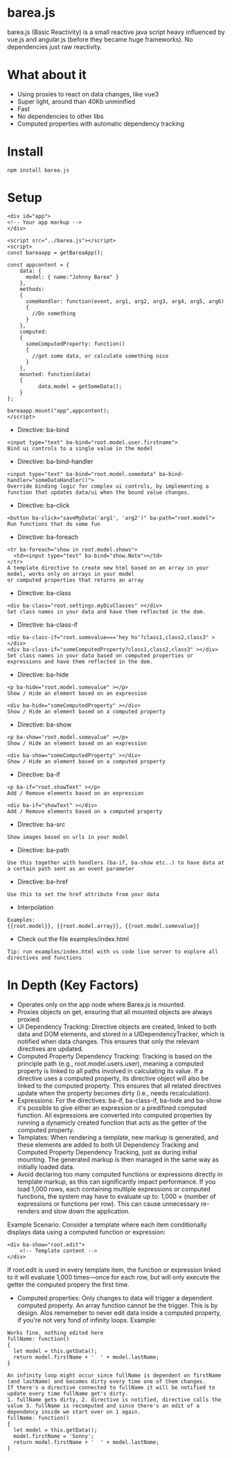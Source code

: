 # barea.js
barea.js (Basic Reactivity) is a small reactive java script heavy influenced by vue.js and angular.js (before they became huge frameworks).
No dependencies just raw reactivity. 

# What about it

* Using proxies to react on data changes, like vue3
* Super light, around than 40Kb unminified
* Fast
* No dependencies to other libs
* Computed properties with automatic dependency tracking

# Install
```
npm install barea.js
```

# Setup

```
<div id="app"> 
<!-- Your app markup --> 
</div>

<script src="../barea.js"></script>
<script>
const bareaapp = getBareaApp();

const appcontent = {
    data: {
      model: { name:"Johnny Barea" }
    },
    methods:
    {
      someHandler: function(event, arg1, arg2, arg3, arg4, arg5, arg6)
      {
        //Do something
      }
    },
    computed:
    {
      someComputedProperty: function()
      {
        //get some data, or calculate something nice
      }
    },
    mounted: function(data) 
    {
          data.model = getSomeData();
    }
};

bareaapp.mount("app",appcontent);
</script>
```

* Directive: ba-bind
```
<input type="text" ba-bind="root.model.user.firstname">
Bind ui controls to a single value in the model
```
* Directive: ba-bind-handler
```
<input type="text" ba-bind="root.model.somedata" ba-bind-handler="someDataHandler()">
Override binding logic for complex ui controls, by implementing a function that updates data/ui when the bound value changes.
```
* Directive: ba-click
```
<button ba-click="saveMyData('arg1', 'arg2')" ba-path="root.model">
Run functions that do some fun
```
* Directive: ba-foreach
```
<tr ba-foreach="show in root.model.shows">
  <td><input type="text" ba-bind="show.Note"></td>
</tr>
A template directive to create new html based on an array in your model, works only on arrays in your model
or computed properties that returns an array
```
* Directive: ba-class
```
<div ba-class="root.settings.myDivClasses" ></div>
Set class names in your data and have them reflected in the dom.
```
* Directive: ba-class-if
```
<div ba-class-if="root.somevalue==='hey ho'?class1,class2,class3" ></div>
<div ba-class-if="someComputedProperty?class1,class2,class3" ></div>
Set class names in your data based on computed properties or expressions and have them reflected in the dom.
```
* Directive: ba-hide
```
<p ba-hide="root.model.somevalue" ></p>
Show / Hide an element based on an expression

<div ba-hide="someComputedProperty" ></div>
Show / Hide an element based on a computed property
```
* Directive: ba-show
```
<p ba-show="root.model.somevalue" ></p>
Show / Hide an element based on an expression

<div ba-show="someComputedProperty" ></div>
Show / Hide an element based on a computed property
```
* Directive: ba-if
```
<p ba-if="root.showText" ></p>
Add / Remove elements based on an expression

<div ba-if="showText" ></div>
Add / Remove elements based on a computed property
```
* Directive: ba-src
```
Show images based on urls in your model
```
* Directive: ba-path
```
Use this together with handlers (ba-if, ba-show etc..) to have data at a certain path sent as an event parameter
```
* Directive: ba-href
```
Use this to set the href attribute from your data
```
* Interpolation
```
Examples:
{{root.model}}, {{root.model.array}}, {{root.model.somevalue}}
```
* Check out the file examples/index.html
```
Tip: run examples/index.html with vs code live server to explore all directives and functions
```

# In Depth (Key Factors)

* Operates only on the app node where Barea.js is mounted.
* Proxies objects on get, ensuring that all mounted objects are always proxied.
* UI Dependency Tracking: Directive objects are created, linked to both data and DOM elements, and stored in a UIDependencyTracker, which is notified when data changes. This ensures that only the relevant directives are updated.
* Computed Property Dependency Tracking: Tracking is based on the principle path (e.g., root.model.users.user), meaning a computed property is linked to all paths involved in calculating its value. If a directive uses a computed property, its directive object will also be linked to the computed property. This ensures that all related directives update when the property becomes dirty (i.e., needs recalculation).
* Expressions: For the directives: ba-if, ba-class-if, ba-hide and ba-show it's possible to give either an expression or a predifined computed function. All expressions are converted into computed properties by running a dynamicly created function that acts as the getter of the computed property.
* Templates: When rendering a template, new markup is generated, and these elements are added to both UI Dependency Tracking and Computed Property Dependency Tracking, just as during initial mounting. The generated markup is then managed in the same way as initially loaded data.
* Avoid declaring too many computed functions or expressions directly in template markup, as this can significantly impact performance. If you load 1,000 rows, each containing multiple expressions or computed functions, the system may have to evaluate up to:
1,000 × (number of expressions or functions per row). This can cause unnecessary re-renders and slow down the application.

Example Scenario:
Consider a template where each item conditionally displays data using a computed function or expression:

```
<div ba-show="root.edit">
    <!-- Template content -->
</div>
```
If root.edit is used in every template item, the function or expression linked to it will evaluate 1,000 times—once for each row, but will only execute the getter the computed propery the first time.
* Computed properties: Only changes to data will trigger a dependent computed property. An array function cannot be the trigger. This is by design. Alos rememeber to never edit data inside a computed property, if you're not very fond of infinity loops. 
Example:
```
Works fine, nothing edited here
fullName: function()
{
  let model = this.getData();
  return model.firstName + '  ' + model.lastName;
}

An infinity loop might occur since fullName is dependent on firstName (and lastName) and becomes dirty every time one of them changes.
If there's a directive connected to fullName it will be notified to update every time fullName get's dirty.
1. fullName gets dirty, 2. directive is notified, directive calls the value 3. fullName is recomputed and since there's an edit of a dependency inside we start over on 1 again.
fullName: function()
{
  let model = this.getData();
  model.firstName = 'Sonny';
  return model.firstName + '  ' + model.lastName;
}
```

